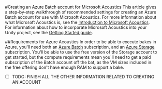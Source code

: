 #Creating an Azure Batch account for Microsoft Acoustics
This article gives a step-by-step walkthrough of recommended settings for creating an Azure Batch account for use with Microsoft Acoustics. For more information about what Microsoft Acoustics is, see the [Introduction to Microsoft Acoustics](AcousticsIntro.md). For information about how to incorporate Microsoft Acoustics into your Unity project, see the [Getting Started guide](GettingStarted.md).  

##Requirements for Azure Acoustics
In order to be able to execute bakes in Azure, you'll need both an [Azure Batch](https://azure.microsoft.com/en-us/services/batch/) subscription, and an [Azure Storage](https://azure.microsoft.com/en-us/services/storage/) subscription. You'll be able to use the free version of the Storage account to get started, but the compute requirements mean you'll need to get a paid subscription of the Batch account off the bat, as the VM sizes included in the free offering don't have enough RAM to support a bake.

- [ ] TODO: FINISH ALL THE OTHER INFORMATION RELATED TO CREATING AN ACCOUNT